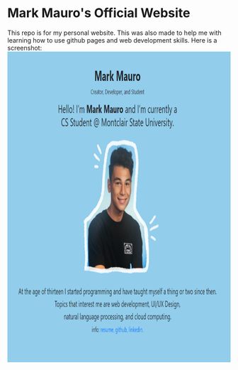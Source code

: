 <h1>Mark Mauro's Official Website</h1>
This repo is for my personal website. This was also made to help me with learning how to use github pages and web development skills.
Here is a screenshot:
<center> <img src = "screenshot_of_mywebsite.png" height="700" width="900"> </center>
